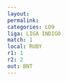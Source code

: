 ```yaml
---
layout: 
permalink: 
categories: LO9
liga: LIGA INDIGO
match: 1
local: RUBY
r1: 1
r2: 2
out: BNT
---
```

